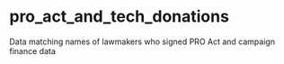 # pro_act_and_tech_donations
 Data matching names of lawmakers who signed PRO Act and campaign finance data
